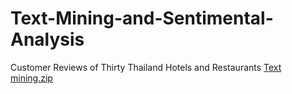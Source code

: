 # Text-Mining-and-Sentimental-Analysis
Customer Reviews of Thirty Thailand Hotels and Restaurants
[Text mining.zip](https://github.com/Maunsoorah/Text-Mining-and-Sentimental-Analysis/files/10523811/Text.mining.zip)
